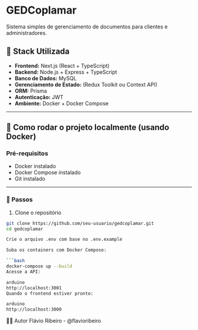 # GEDCoplamar

Sistema simples de gerenciamento de documentos para clientes e administradores.

## 🧱 Stack Utilizada

- **Frontend:** Next.js (React + TypeScript)
- **Backend:** Node.js + Express + TypeScript
- **Banco de Dados:** MySQL
- **Gerenciamento de Estado:** (Redux Toolkit ou Context API)
- **ORM:** Prisma
- **Autenticação:** JWT
- **Ambiente:** Docker + Docker Compose

---

## 🚀 Como rodar o projeto localmente (usando Docker)

### Pré-requisitos

- Docker instalado
- Docker Compose instalado
- Git instalado

---

### 🔧 Passos

1. Clone o repositório

````bash
git clone https://github.com/seu-usuario/gedcoplamar.git
cd gedcoplamar

Crie o arquivo .env com base no .env.example

Suba os containers com Docker Compose:

```bash
docker-compose up --build
Acesse a API:

arduino
http://localhost:3001
Quando o frontend estiver pronto:

arduino
http://localhost:3000

````

👨‍💻 Autor
Flávio Ribeiro - @flavioribeiro

